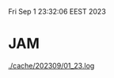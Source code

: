 Fri Sep  1 23:32:06 EEST 2023
# JAM
<a href='./cache/202309/01_23.log'>./cache/202309/01_23.log</a>
